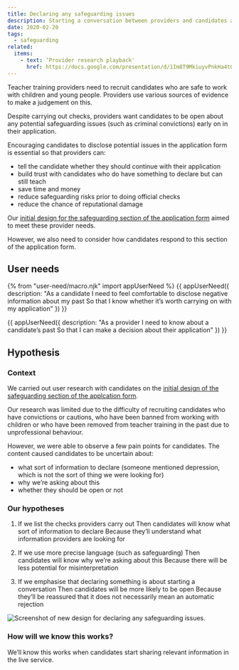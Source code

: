 ```yaml
---
title: Declaring any safeguarding issues
description: Starting a conversation between providers and candidates about safeguarding issues.
date: 2020-02-20
tags:
  - safeguarding
related:
  items:
    - text: ‘Provider research playback'
      href: https://docs.google.com/presentation/d/1Im8T9MkiuyvPnkHa4tOeZU9M-Sl_E10Zkv2mrn6lEJY/edit#slide=id.p
---
```


Teacher training providers need to recruit candidates who are safe to work with children and young people. Providers use various sources of evidence to make a judgement on this.

Despite carrying out checks, providers want candidates to be open about any potential safeguarding issues (such as criminal convictions) early on in their application.

Encouraging candidates to disclose potential issues in the application form is essential so that providers can:

- tell the candidate whether they should continue with their application
- build trust with candidates who do have something to declare but can still teach
- save time and money
- reduce safeguarding risks prior to doing official checks
- reduce the chance of reputational damage

Our [initial design for the safeguarding section of the application form](/apply-for-teacher-training/suitability-to-work-with-children#your-suitability-to-work-with-children) aimed to meet these provider needs.

However, we also need to consider how candidates respond to this section of the application form.

## User needs

{% from "user-need/macro.njk" import appUserNeed %}
{{ appUserNeed({
  description: "As a candidate
I need to feel comfortable to disclose negative information about my past
So that I know whether it’s worth carrying on with my application"
}) }}

{{ appUserNeed({
  description: "As a provider
I need to know about a candidate’s past
So that I can make a decision about their application"
}) }}

## Hypothesis

### Context

We carried out user research with candidates on the [initial design of the safeguarding section of the applcation form](/apply-for-teacher-training/suitability-to-work-with-children#your-suitability-to-work-with-children).

Our research was limited due to the difficulty of recruiting candidates who have convictions or cautions, who have been banned from working with children or who have been removed from teacher training in the past due to unprofessional behaviour.

However, we were able to observe a few pain points for candidates. The content caused candidates to be uncertain about:

- what sort of information to declare (someone mentioned depression, which is not the sort of thing we were looking for)
- why we’re asking about this
- whether they should be open or not

### Our hypotheses

1. If we list the checks providers carry out
Then candidates will know what sort of information to declare
Because they’ll understand what information providers are looking for

2. If we use more precise language (such as safeguarding)
Then candidates will know why we’re asking about this
Because there will be less potential for misinterpretation

3. If we emphasise that declaring something is about starting a conversation
Then candidates will be more likely to be open
Because they’ll be reassured that it does not necessarily mean an automatic rejection

![Screenshot of new design for declaring any safeguarding issues.](new-design-for-declaring-any-safeguarding-issues.png "New design for declaring any safeguarding issues")

### How will we know this works?

We’ll know this works when candidates start sharing relevant information in the live service.
